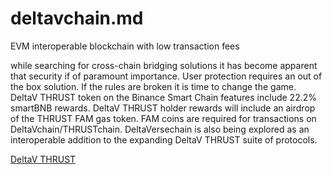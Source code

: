 # deltavchain.md
EVM interoperable blockchain with low transaction fees

while searching for cross-chain bridging solutions it has become apparent that security if of paramount importance. User protection requires an out of the box solution. If the rules are broken it is time to change the game. DeltaV THRUST token on the Binance Smart Chain features include 22.2% smartBNB rewards. DeltaV THRUST holder rewards will include an airdrop of the THRUST FAM gas token. FAM coins are required for transactions on DeltaVchain/THRUSTchain. DeltaVersechain is also being explored as an interoperable addition to the expanding DeltaV THRUST suite of protocols. 

<a href="https://deltav.exchange">DeltaV THRUST</a>
